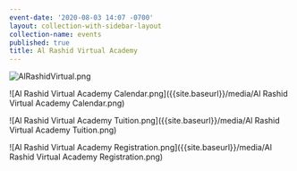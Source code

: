 ```yaml
---
event-date: '2020-08-03 14:07 -0700'
layout: collection-with-sidebar-layout
collection-name: events
published: true
title: Al Rashid Virtual Academy
---
```

![AlRashidVirtual.png]({{site.baseurl}}/media/AlRashidVirtual.png)

![Al Rashid Virtual Academy Calendar.png]({{site.baseurl}}/media/Al Rashid Virtual Academy Calendar.png)

![Al Rashid Virtual Academy Tuition.png]({{site.baseurl}}/media/Al Rashid Virtual Academy Tuition.png)

![Al Rashid Virtual Academy Registration.png]({{site.baseurl}}/media/Al Rashid Virtual Academy Registration.png)

